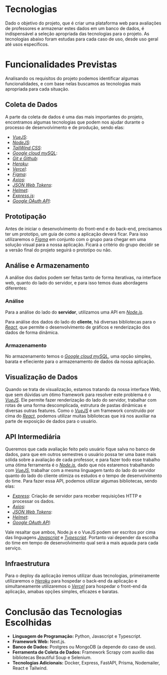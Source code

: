 # Tecnologias

Dado o objetivo do projeto, que é criar uma plataforma web para avaliações de professores e armazenar estes dados em um banco de dados, é indispensável a seleção apropriada das tecnologias para o projeto. As tecnologias abaixo foram estudas para cada caso de uso, desde uso geral até usos específicos.

# Funcionalidades Previstas

Analisando os requisitos do projeto podemos identificar algumas funcionalidades, e com base nelas buscamos as tecnologias mais apropriada para cada situação.

## Coleta de Dados

A parte da coleta de dados é uma das mais importantes do projeto, encontramos algumas tecnologias que podem nos ajudar durante o processo de desenvolvimento e de produção, sendo elas:

- _[VueJS](https://vuejs.org/)_:
- _[NodeJS](https://nodejs.org/)_: 
- _[TailWind CSS](https://tailwindcss.com/)_:
- _[Google cloud mySQL](https://cloud.google.com/sql?utm_source=google&utm_medium=cpc&utm_campaign=latam-BR-all-pt-dr-BKWS-all-all-trial-p-dr-1707800-LUAC0015918&utm_content=text-ad-none-any-DEV_c-CRE_536282978396-ADGP_Hybrid+%7C+BKWS+-+PHR+%7C+Txt_Databases-SQL-KWID_43700079884153224-kwd-350210931721&utm_term=KW_mysql%20google%20cloud-ST_mysql+google+cloud&gad_source=1&gclid=Cj0KCQjwztOwBhD7ARIsAPDKnkDUZk8AIbofxBZ2yOm85iY_IqEeAlhr6Bqa7G4N3OPD936cV4e9EYMaArZYEALw_wcB&gclsrc=aw.ds)_:
- _[Git e Github](https://github.com/)_:
- _[Heroku](https://www.heroku.com/)_:
- _[Vercel](https://vercel.com/)_:
- _[Figma](https://www.figma.com/)_:
- _[Axios](https://axios-http.com/docs/intro)_:
- _[JSON Web Tokens](https://jwt.io/)_:
- _[Helmet](https://www.npmjs.com/package/react-helmet)_:
- _[Express.js](https://expressjs.com/)_:
- _[Google OAuth API](https://cloud.google.com/apigee/docs/api-platform/security/oauth/access-tokens?hl=pt-br)_:

## Prototipação

Antes de iniciar o desenvolvimento do front-end e do back-end, precisamos ter um prototipo, um guia de como a aplicação deverá ficar. Para isso utilizaremos o _[Figma](https://www.figma.com/)_ em conjunto com o grupo para chegar em uma solução visual para a nossa aplicação. Ficará a critério do grupo decidir se a versão final do projeto seguirá o prototipo ou não.

## Análise e Armazenamento

A análise dos dados podem ser feitas tanto de forma iterativas, na interface web, quanto do lado do servidor, e para isso temos duas abordagens diferentes:

### Análise

Para a análise do lado do **servidor**, utilizamos uma API em _[Node.js](https://nodejs.org/en)_.

Para análise dos dados do lado do **cliente**, há diversas bibliotecas para o _[React](https://react.dev/)_, que permite o desenvolvimento de gráficos e renderização dos dados de forma dinâmica.

### Armazenamento

No armazenamento temos o _[Google cloud mySQL](https://cloud.google.com/sql?utm_source=google&utm_medium=cpc&utm_campaign=latam-BR-all-pt-dr-BKWS-all-all-trial-p-dr-1707800-LUAC0015918&utm_content=text-ad-none-any-DEV_c-CRE_536282978396-ADGP_Hybrid+%7C+BKWS+-+PHR+%7C+Txt_Databases-SQL-KWID_43700079884153224-kwd-350210931721&utm_term=KW_mysql%20google%20cloud-ST_mysql+google+cloud&gad_source=1&gclid=Cj0KCQjwztOwBhD7ARIsAPDKnkDUZk8AIbofxBZ2yOm85iY_IqEeAlhr6Bqa7G4N3OPD936cV4e9EYMaArZYEALw_wcB&gclsrc=aw.ds)_, uma opção simples, barata e efieciente para o armazenamento de dados da nossa aplicação.

## Visualização de Dados

Quando se trata de visualização, estamos tratando da nossa interface Web, que sem dúvidas um ótimo framework para resolver este problema é o _[VueJS](https://vuejs.org/)_. Ele permite fazer renderização do lado do servidor, trabalhar com rotas de uma forma descomplicada, estrutura de pastas dinâmicas e diversas outras features.
Como o _[VueJS](https://vuejs.org/)_ é um framework construído por cima do _[React](https://react.dev/)_, podemos utilizar muitas bibliotecas que irá nos auxiliar na parte de exposição de dados para o usuário.

## API Intermediária

Queremos que cada avaliação feito pelo usuário fique salva no banco de dados, para que em outros semestres o usuário possa ter uma base mais sólida sobre a avaliação de cada professor, e para fazer todo esse trabalho uma ótima ferramenta é o _[Node.js](https://nodejs.org/en)_, dado que nós estaremos trabalhando com _[VueJS](https://vuejs.org/)_, trabalhar com a mesma linguagem tanto do lado do servidor quanto do lado do cliente otimiza os estudos e o tempo de desenvolvimento do time. Para fazer essa API, podemos utilizar algumas bibliotecas, sendo elas:

- _[Express](https://expressjs.com/)_: Criação de servidor para receber requisições HTTP e processar os dados.
- _[Axios](https://axios-http.com/docs/intro)_: 
- _[JSON Web Tokens](https://jwt.io/)_:
- _[Helmet](https://www.npmjs.com/package/react-helmet)_:
- _[Google OAuth API](https://cloud.google.com/apigee/docs/api-platform/security/oauth/access-tokens?hl=pt-br)_: 

Vale resaltar que ambos, Node.js e o VueJS podem ser escritos por cima das linguagens _[Javascript](https://www.javascript.com/)_ e _[Typescript](https://www.typescriptlang.org/)_. Portanto vai depender da escolha do time em tempo de desenvolvimento qual será a mais aquada para cada serviço.

## Infraestrutura

Para o deploy da aplicação iremos utilizar duas tecnologias, primeiramente utilizaremos o _[Heroku](https://www.heroku.com/)_ para hospedar o back-end da aplicação e simultaneamente utilizaremos o _[Vercel](https://vercel.com/)_ para hospedar o front-end da aplicação, amabas opções simples, eficazes e baratas.

# Conclusão das Tecnologias Escolhidas

- **Linguagem de Programação:** Python, Javascript e Typescript.
- **Framework Web:** Next.js.
- **Banco de Dados:** Postgres ou MongoDB (a depende do caso de uso).
- **Ferramenta de Coleta de Dados:** Framework Scrapy com auxilio das bibliotecas Beautiful Soup e Selenium.
- **Tecnologias Adicionais:** Docker, Express, FastAPI, Prisma, Nodemailer, React e Tailwind.
